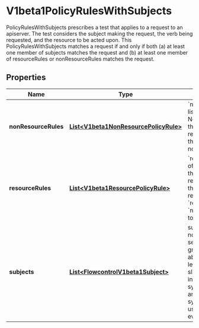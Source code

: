 

# V1beta1PolicyRulesWithSubjects

PolicyRulesWithSubjects prescribes a test that applies to a request to an apiserver. The test considers the subject making the request, the verb being requested, and the resource to be acted upon. This PolicyRulesWithSubjects matches a request if and only if both (a) at least one member of subjects matches the request and (b) at least one member of resourceRules or nonResourceRules matches the request.
## Properties

Name | Type | Description | Notes
------------ | ------------- | ------------- | -------------
**nonResourceRules** | [**List&lt;V1beta1NonResourcePolicyRule&gt;**](V1beta1NonResourcePolicyRule.md) | &#x60;nonResourceRules&#x60; is a list of NonResourcePolicyRules that identify matching requests according to their verb and the target non-resource URL. |  [optional]
**resourceRules** | [**List&lt;V1beta1ResourcePolicyRule&gt;**](V1beta1ResourcePolicyRule.md) | &#x60;resourceRules&#x60; is a slice of ResourcePolicyRules that identify matching requests according to their verb and the target resource. At least one of &#x60;resourceRules&#x60; and &#x60;nonResourceRules&#x60; has to be non-empty. |  [optional]
**subjects** | [**List&lt;FlowcontrolV1beta1Subject&gt;**](FlowcontrolV1beta1Subject.md) | subjects is the list of normal user, serviceaccount, or group that this rule cares about. There must be at least one member in this slice. A slice that includes both the system:authenticated and system:unauthenticated user groups matches every request. Required. | 



